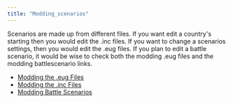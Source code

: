```yaml
---
title: "Modding_scenarios"
---
```


Scenarios are made up from different files. If you want edit a country's
starting then you would edit the .inc files. If you want to change a
scenarios settings, then you would edit the .eug files. If you plan to
edit a battle scenario, it would be wise to check both the modding .eug
files and the modding battlescenario links.

-   [Modding the .eug Files](/Modding_eug_files "Modding eug files")
-   [Modding the .inc Files](/Modding_inc_files "Modding inc files")
-   [Modding Battle
    Scenarios](/Modding_battle_scenarios "Modding battle scenarios")
